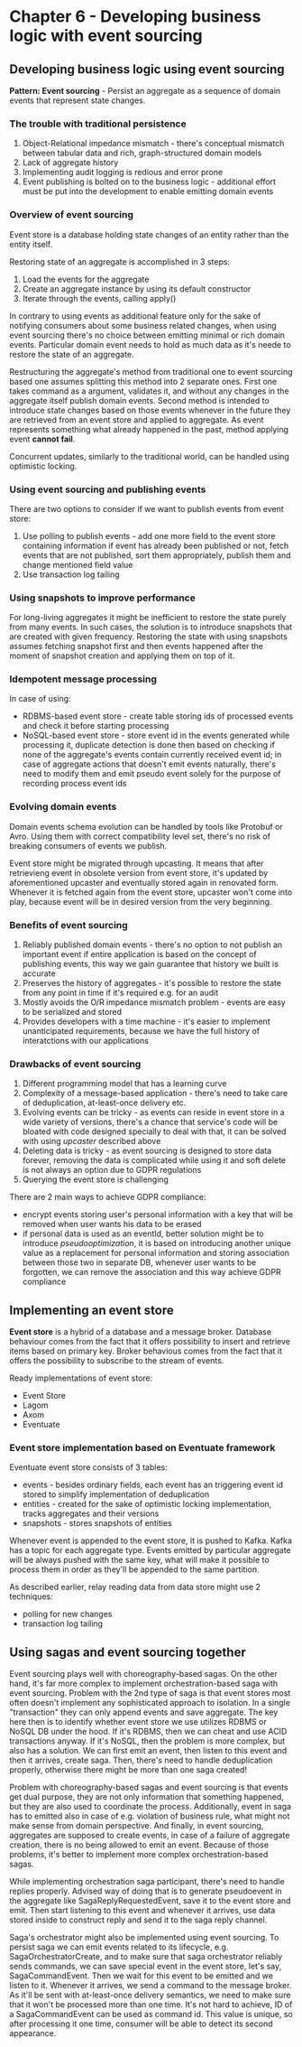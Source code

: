 # Chapter 6 - Developing business logic with event sourcing

## Developing business logic using event sourcing

**Pattern: Event sourcing** - Persist an aggregate as a sequence of domain events that represent state changes.

### The trouble with traditional persistence

1. Object-Relational impedance mismatch - there's conceptual mismatch between tabular data and rich, graph-structured domain models
2. Lack of aggregate history
3. Implementing audit logging is redious and error prone
4. Event publishing is bolted on to the business logic - additional effort must be put into the development to enable emitting domain events

### Overview of event sourcing

Event store is a database holding state changes of an entity rather than the entity itself.

Restoring state of an aggregate is accomplished in 3 steps:
1. Load the events for the aggregate
2. Create an aggregate instance by using its default constructor
3. Iterate through the events, calling apply()

In contrary to using events as additional feature only for the sake of notifying consumers about some business related changes, when using event sourcing there's no choice between emitting minimal or rich domain events. Particular domain event needs to hold as much data as it's neede to restore the state of an aggregate.

Restructuring the aggregate's method from traditional one to event sourcing based one assumes splitting this method into 2 separate ones. First one takes command as a argument, validates it, and without any changes in the aggregate itself publish domain events. Second method is intended to introduce state changes based on those events whenever in the future they are retrieved from an event store and applied to aggregate. As event represents something what already happened in the past, method applying event **cannot fail**.

Concurrent updates, similarly to the traditional world, can be handled using optimistic locking. 

### Using event sourcing and publishing events

There are two options to consider if we want to publish events from event store:
1. Use polling to publish events - add one more field to the event store containing information if event has already been published or not, fetch events that are not published, sort them appropriately, publish them and change mentioned field value
2. Use transaction log tailing

### Using snapshots to improve performance

For long-living aggregates it might be inefficient to restore the state purely from many events. In such cases, the solution is to introduce snapshots that are created with given frequency. Restoring the state with using snapshots assumes fetching snapshot first and then events happened after the moment of snapshot creation and applying them on top of it.

### Idempotent message processing

In case of using:
- RDBMS-based event store - create table storing ids of processed events and check it before starting processing
- NoSQL-based event store - store event id in the events generated while processing it, duplicate detection is done then based on checking if none of the aggregate's events contain currently received event id; in case of aggregate actions that doesn't emit events naturally, there's need to modify them and emit pseudo event solely for the purpose of recording process event ids 

### Evolving domain events

Domain events schema evolution can be handled by tools like Protobuf or Avro. Using them with correct compatibility level set, there's no risk of breaking consumers of events we publish.

Event store might be migrated through upcasting. It means that after retrievieng event in obsolete version from event store, it's updated by aforementioned upcaster and eventually stored again in renovated form. Whenever it is fetched again from the event store, upcaster won't come into play, because event will be in desired version from the very beginning.

### Benefits of event sourcing

1. Reliably published domain events - there's no option to not publish an important event if entire application is based on the concept of publishing events, this way we gain guarantee that history we built is accurate
2. Preserves the history of aggregates - it's possible to restore the state from any point in time if it's required e.g. for an audit
3. Mostly avoids the O/R impedance mismatch problem - events are easy to be serialized and stored
4. Provides developers with a time machine - it's easier to implement unanticipated requirements, because we have the full history of interatctions with our applications

### Drawbacks of event sourcing

1. Different programming model that has a learning curve
2. Complexity of a message-based application - there's need to take care of deduplication, at-least-once delivery etc.
3. Evolving events can be tricky - as events can reside in event store in a wide variety of versions, there's a chance that service's code will be bloated with code designed specially to deal with that, it can be solved with using *upcaster* described above
4. Deleting data is tricky - as event sourcing is designed to store data forever, removing the data is complicated while using it and soft delete is not always an option due to GDPR regulations
5. Querying the event store is challenging

There are 2 main ways to achieve GDPR compliance:
- encrypt events storing user's personal information with a key that will be removed when user wants his data to be erased
- if personal data is used as an eventId, better solution might be to introduce *pseudooptimization*, it is based on introducing another unique value as a replacement for personal information and storing association between those two in separate DB, whenever user wants to be forgotten, we can remove the association and this way achieve GDPR compliance

## Implementing an event store

**Event store** is a hybrid of a database and a message broker. Database behaviour comes from the fact that it offers possibility to insert and retrieve items based on primary key. Broker behavious comes from the fact that it offers the possibility to subscribe to the stream of events.

Ready implementations of event store:
- Event Store
- Lagom
- Axom
- Eventuate

### Event store implementation based on Eventuate framework

Eventuate event store consists of 3 tables:
- events - besides ordinary fields, each event has an triggering event id stored to simplify implementation of deduplication
- entities - created for the sake of optimistic locking implementation, tracks aggregates and their versions
- snapshots - stores snapshots of entities

Whenever event is appended to the event store, it is pushed to Kafka. Kafka has a topic for each aggregate type. Events emitted by particular aggregate will be always pushed with the same key, what will make it possible to process them in order as they'll be appended to the same partition.

As described earlier, relay reading data from data store might use 2 techniques:
- polling for new changes
- transaction log tailing

## Using sagas and event sourcing together

Event sourcing plays well with choreography-based sagas. On the other hand, it's far more complex to implement orchestration-based saga with event sourcing. Problem with the 2nd type of saga is that event stores most often doesn't implement any sophisticated approach to isolation. In a single "transaction" they can only append events and save aggregate. The key here then is to identify whether event store we use utilizes RDBMS or NoSQL DB under the hood. If it's RDBMS, then we can cheat and use ACID transactions anyway. If it's NoSQL, then the problem is more complex, but also has a solution. We can first emit an event, then listen to this event and then it arrives, create saga. Then, there's need to handle deduplication properly, otherwise there might be more than one saga created!

Problem with choreography-based sagas and event sourcing is that events get dual purpose, they are not only information that something happened, but they are also used to coordinate the process. Additionally, event in saga has to emitted also in case of e.g. violation of business rule, what might not make sense from domain perspective. And finally, in event sourcing, aggregates are supposed to create events, in case of a failure of aggregate creation, there is no being allowed to emit an event. Because of those problems, it's better to implement more complex orchestration-based sagas.

While implementing orchestration saga participant, there's need to handle replies properly. Advised way of doing that is to generate pseudoevent in the aggregate like SagaReplyRequestedEvent, save it to the event store and emit. Then start listening to this event and whenever it arrives, use data stored inside to construct reply and send it to the saga reply channel.

Saga's orchestrator might also be implemented using event sourcing. To persist saga we can emit events related to its lifecycle, e.g. SagaOrchestratorCreate, and to make sure that saga orchestrator reliably sends commands, we can save special event in the event store, let's say, SagaCommandEvent. Then we wait for this event to be emitted and we listen to it. Whenever it arrives, we send a command to the message broker. As it'll be sent with at-least-once delivery semantics, we need to make sure that it won't be processed more than one time. It's not hard to achieve, ID of a SagaCommandEvent can be used as command id. This value is unique, so after processing it one time, consumer will be able to detect its second appearance.
